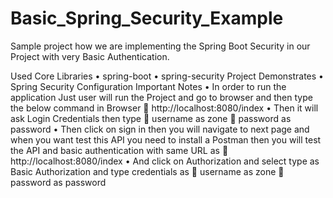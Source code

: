 # Basic_Spring_Security_Example


Sample project how we are implementing the Spring Boot Security in our Project with very Basic Authentication.

Used Core Libraries
•	spring-boot
•	spring-security
Project Demonstrates
•	Spring Security Configuration
Important Notes
•	In order to run the application  Just user will run the Project and go to browser and then type the below command in Browser
	http://localhost:8080/index
•	Then it will ask Login Credentials then type 
	username as zone
	password as password
•	Then click on sign in then you will navigate to next page and when you want test this API you need to install a Postman then you will test the API and basic authentication with same URL as
	http://localhost:8080/index
•	And click on Authorization and select type as Basic Authorization and type credentials as
	username as zone
	password as password


